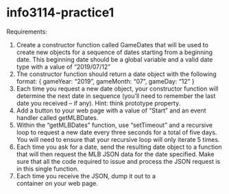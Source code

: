 # info3114-practice1

Requirements:
1. Create a constructor function called GameDates that will be used to create new objects for a sequence of dates starting from a beginning date. This beginning date should be a global variable and a valid date type with a value of “2019/07/12”
2. The constructor function should return a date object with the following format:
{
gameYear: “2019”,
gameMonth: “07”,
gameDay: “12”
}
3. Each time you request a new date object, your constructor function will determine the next date in sequence (you’ll need to remember the last date you received – if any). Hint: think prototype property.
4. Add a button to your web page with a value of “Start” and an event handler called getMLBDates.
5. Within the “getMLBDates” function, use “setTimeout” and a recursive loop to request a new date every three seconds for a total of five days. You will need to ensure that your recursive loop will only iterate 5 times.
6. Each time you ask for a date, send the resulting date object to a function that will then request the MLB JSON data for the date specified. Make sure that all the code required to issue and process the JSON request is in this single function.
7. Each time you receive the JSON, dump it out to a <div> container on your web page.
